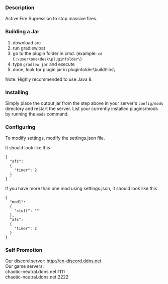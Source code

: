### Description
Active Fire Supression to stop massive fires.

### Building a Jar

1) download src
2) run gradlew.bat
3) go to the plugin folder in cmd. (example: `cd C:\user\one\desk\pluginfolder\`)
4) type `gradlew jar` and execute
5) done, look for plugin.jar in pluginfolder\build\libs\

Note: Highly recommended to use Java 8.

### Installing

Simply place the output jar from the step above in your server's `config/mods` directory and restart the server.
List your currently installed plugins/mods by running the `mods` command.

### Configuring

To modify settings, modify the settings.json file.

It should look like this
```
{
  "afs":
  {
    "timer": 2
  }
}
```
If you have more than one mod using settings.json, it should look like this
```
{
  "mod1":
  {
    "stuff": ""
  },
  "afs":
  {
    "timer": 2
  }
}
```

### Self Promotion
Our discord server: http://cn-discord.ddns.net  
Our game servers:  
chaotic-neutral.ddns.net:1111  
chaotic-neutral.ddns.net:2222  

